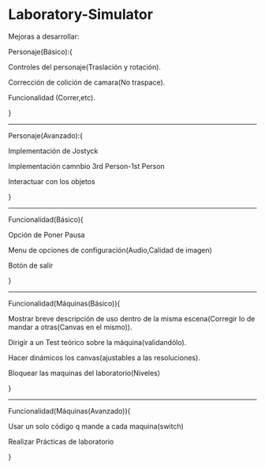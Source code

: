 # Laboratory-Simulator

Mejoras a desarrollar:

 Personaje(Básico):{
 
 Controles del personaje(Traslación y rotación).
  
 Corrección de colición de camara(No traspace).
  
 Funcionalidad (Correr,etc). 
 
 }
 
***************************************************************************************
 
 Personaje(Avanzado):{
 
 Implementación de Jostyck
 
 Implementación camnbio 3rd Person-1st Person
 
 Interactuar con los objetos
 
 }
 
 
***************************************************************************************

Funcionalidad(Básico){

Opción de Poner Pausa

Menu de opciones de configuración(Audio,Calidad de imagen)

Botón de salir

}

***************************************************************************************

Funcionalidad(Máquinas(Básico)){

Mostrar breve descripción de uso dentro de la misma escena(Corregir lo de mandar a otras(Canvas en el mismo)).

Dirigir a un Test teórico sobre la máquina(validandólo).

Hacer dinámicos los canvas(ajustables a las resoluciones).

Bloquear las maquinas del laboratorio(Niveles)

}

***************************************************************************************

Funcionalidad(Máquinas(Avanzado)){

Usar un solo código q mande a cada maquina(switch) 

Realizar Prácticas de laboratorio


}





